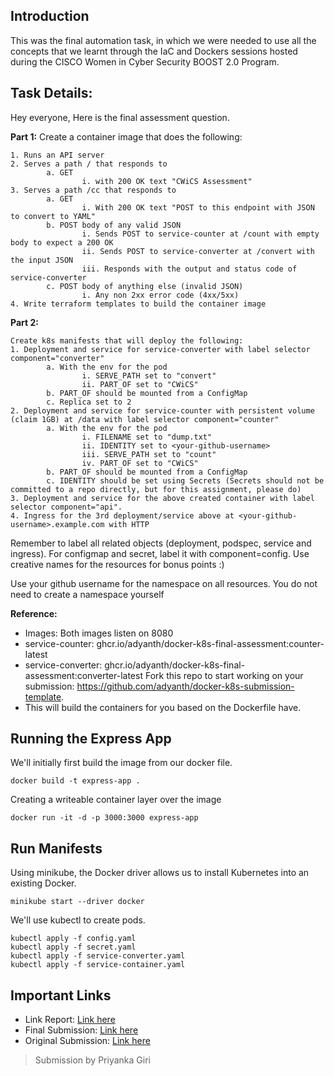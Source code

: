 ##  Introduction

This was the final automation task, in which we were needed to use all the concepts that we learnt through the IaC and Dockers sessions hosted during the CISCO Women in Cyber Security BOOST 2.0 Program.

## Task Details:
Hey everyone,
Here is the final assessment question.

**Part 1:**
Create a container image that does the following:

    1. Runs an API server
    2. Serves a path / that responds to
            a. GET
                    i. with 200 OK text "CWiCS Assessment"
    3. Serves a path /cc that responds to
            a. GET
                    i. With 200 OK text "POST to this endpoint with JSON to convert to YAML"
            b. POST body of any valid JSON
                    i. Sends POST to service-counter at /count with empty body to expect a 200 OK
                    ii. Sends POST to service-converter at /convert with the input JSON
                    iii. Responds with the output and status code of service-converter
            c. POST body of anything else (invalid JSON)
                    i. Any non 2xx error code (4xx/5xx)
    4. Write terraform templates to build the container image

**Part 2:**

    Create k8s manifests that will deploy the following:
    1. Deployment and service for service-converter with label selector component="converter"
            a. With the env for the pod
                    i. SERVE_PATH set to "convert"
                    ii. PART_OF set to "CWiCS"
            b. PART_OF should be mounted from a ConfigMap
            c. Replica set to 2
    2. Deployment and service for service-counter with persistent volume (claim 1GB) at /data with label selector component="counter"
            a. With the env for the pod
                    i. FILENAME set to "dump.txt"
                    ii. IDENTITY set to <your-github-username>
                    iii. SERVE_PATH set to "count"
                    iv. PART_OF set to "CWiCS"
            b. PART_OF should be mounted from a ConfigMap
            c. IDENTITY should be set using Secrets (Secrets should not be committed to a repo directly, but for this assignment, please do)
    3. Deployment and service for the above created container with label selector component="api". 
    4. Ingress for the 3rd deployment/service above at <your-github-username>.example.com with HTTP

Remember to label all related objects (deployment, podspec, service and ingress). For configmap and secret, label it with component=config. Use creative names for the resources for bonus points :)

Use your github username for the namespace on all resources. You do not need to create a namespace yourself

**Reference:**

 - Images: Both images listen on 8080 
 - service-counter:
   ghcr.io/adyanth/docker-k8s-final-assessment:counter-latest
  - service-converter:
   ghcr.io/adyanth/docker-k8s-final-assessment:converter-latest Fork
   this repo to start working on your submission:
   https://github.com/adyanth/docker-k8s-submission-template. 
   - This will build the containers for you based on the Dockerfile have.

## Running the Express App

We'll  initially first build the image from our docker file.

    docker build -t express-app .

Creating a writeable container layer over the  image

    docker run -it -d -p 3000:3000 express-app
## Run Manifests

Using minikube, the Docker driver allows us to install Kubernetes into an existing Docker.

    minikube start --driver docker

We'll use kubectl to create pods.

    kubectl apply -f config.yaml
    kubectl apply -f secret.yaml
    kubectl apply -f service-converter.yaml
    kubectl apply -f service-container.yaml

## Important Links

 - Link Report: [Link here](https://docs.google.com/document/d/1uVHJLEZDdnes1gSwPpANSfoz-ufzYkcdwadIFVkgwao/edit?ouid=105452273350412625466&usp=docs_home&ths=true)
 -   Final Submission: [Link here](https://github.com/itspgiri/cisco-submission-k8) 
-  Original Submission: [Link here](https://github.com/itspgiri/docker-k8s-submission-template)

> Submission by Priyanka Giri





